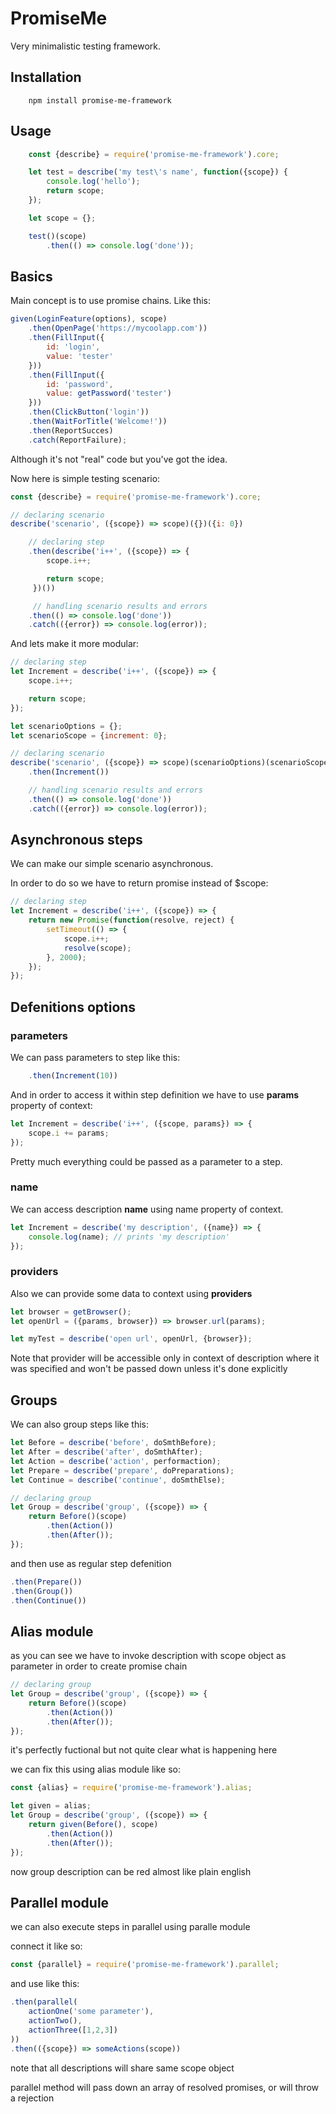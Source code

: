 # PromiseMe

Very minimalistic testing framework.

## Installation

```
    npm install promise-me-framework
```

## Usage

``` javascript
    const {describe} = require('promise-me-framework').core;

    let test = describe('my test\'s name', function({scope}) {
        console.log('hello');
        return scope;
    });

    let scope = {};

    test()(scope)
        .then(() => console.log('done'));
```

## Basics

Main concept is to use promise chains. Like this:

``` javascript
given(LoginFeature(options), scope)
    .then(OpenPage('https://mycoolapp.com'))
    .then(FillInput({
        id: 'login',
        value: 'tester'
    }))
    .then(FillInput({
        id: 'password',
        value: getPassword('tester')
    }))
    .then(ClickButton('login'))
    .then(WaitForTitle('Welcome!'))
    .then(ReportSucces)
    .catch(ReportFailure);
```

Although it's not "real" code but you've got the idea.


Now here is simple testing scenario:

``` javascript
const {describe} = require('promise-me-framework').core;

// declaring scenario
describe('scenario', ({scope}) => scope)({})({i: 0})

    // declaring step
    .then(describe('i++', ({scope}) => {
        scope.i++;

        return scope;
     })())

     // handling scenario results and errors
    .then(() => console.log('done'))
    .catch(({error}) => console.log(error));

```

And lets make it more modular:

``` javascript
// declaring step
let Increment = describe('i++', ({scope}) => {  
    scope.i++;

    return scope;
});

let scenarioOptions = {};
let scenarioScope = {increment: 0};

// declaring scenario
describe('scenario', ({scope}) => scope)(scenarioOptions)(scenarioScope)
    .then(Increment())

    // handling scenario results and errors
    .then(() => console.log('done'))
    .catch(({error}) => console.log(error));
```

## Asynchronous steps

We can make our simple scenario asynchronous.

In order to do so we have to return promise instead of $scope:

``` javascript
// declaring step
let Increment = describe('i++', ({scope}) => {  
    return new Promise(function(resolve, reject) {
        setTimeout(() => {
            scope.i++;
            resolve(scope);
        }, 2000);
    });
});
```

## Defenitions options

### parameters

We can pass parameters to step like this:

``` javascript
    .then(Increment(10))
```

And in order to access it within step definition we have to use <b>params</b> property of context:

``` javascript
let Increment = describe('i++', ({scope, params}) => {  
    scope.i += params;
});
```

Pretty much everything could be passed as a parameter to a step.

### name

We can access description <b>name</b> using name property of context.

``` javascript
let Increment = describe('my description', ({name}) => {  
    console.log(name); // prints 'my description'
});
```

### providers

Also we can provide some data to context using <b>providers</b>

``` javascript
let browser = getBrowser();
let openUrl = ({params, browser}) => browser.url(params);

let myTest = describe('open url', openUrl, {browser});
```

Note that provider will be accessible only in context of description where it
was specified and won't be passed down unless it's done explicitly

## Groups

We can also group steps like this:
``` javascript
let Before = describe('before', doSmthBefore);
let After = describe('after', doSmthAfter);
let Action = describe('action', performaction);
let Prepare = describe('prepare', doPreparations);
let Continue = describe('continue', doSmthElse);

// declaring group
let Group = describe('group', ({scope}) => {
    return Before()(scope)
        .then(Action())
        .then(After());
});
```
and then use as regular step defenition
``` javascript
.then(Prepare())
.then(Group())
.then(Continue())
```

## Alias module

as you can see we have to invoke description with scope object as parameter in order to create promise chain

``` javascript
// declaring group
let Group = describe('group', ({scope}) => {
    return Before()(scope)
        .then(Action())
        .then(After());
});
```

it's perfectly fuctional but not quite clear what is happening here

we can fix this using alias module like so:

``` javascript
const {alias} = require('promise-me-framework').alias;

let given = alias;
let Group = describe('group', ({scope}) => {
    return given(Before(), scope)
        .then(Action())
        .then(After());
});
```

now group description can be red almost like plain english

## Parallel module

we can also execute steps in parallel using paralle module

connect it like so:

``` javascript
const {parallel} = require('promise-me-framework').parallel;
```

and use like this:

``` javascript
.then(parallel(
    actionOne('some parameter'),
    actionTwo(),
    actionThree([1,2,3])
))
.then(({scope}) => someActions(scope))
```

note that all descriptions will share same scope object

parallel method will pass down an array of resolved promises, or will throw a rejection
